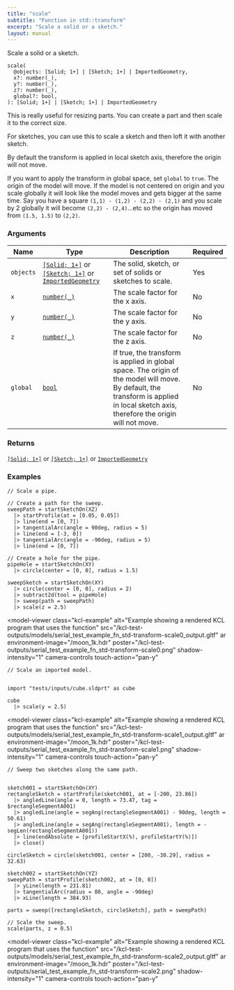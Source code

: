 ```yaml
---
title: "scale"
subtitle: "Function in std::transform"
excerpt: "Scale a solid or a sketch."
layout: manual
---
```


Scale a solid or a sketch.

```kcl
scale(
  @objects: [Solid; 1+] | [Sketch; 1+] | ImportedGeometry,
  x?: number(_),
  y?: number(_),
  z?: number(_),
  global?: bool,
): [Solid; 1+] | [Sketch; 1+] | ImportedGeometry
```

This is really useful for resizing parts. You can create a part and then scale it to the
correct size.

For sketches, you can use this to scale a sketch and then loft it with another sketch.

By default the transform is applied in local sketch axis, therefore the origin will not move.

If you want to apply the transform in global space, set `global` to `true`. The origin of the
model will move. If the model is not centered on origin and you scale globally it will
look like the model moves and gets bigger at the same time. Say you have a square
`(1,1) - (1,2) - (2,2) - (2,1)` and you scale by 2 globally it will become
`(2,2) - (2,4)`...etc so the origin has moved from `(1.5, 1.5)` to `(2,2)`.

### Arguments

| Name | Type | Description | Required |
|----------|------|-------------|----------|
| `objects` | [`[Solid; 1+]`](/docs/kcl-std/types/std-types-Solid) or [`[Sketch; 1+]`](/docs/kcl-std/types/std-types-Sketch) or [`ImportedGeometry`](/docs/kcl-std/types/std-types-ImportedGeometry) | The solid, sketch, or set of solids or sketches to scale. | Yes |
| `x` | [`number(_)`](/docs/kcl-std/types/std-types-number) | The scale factor for the x axis. | No |
| `y` | [`number(_)`](/docs/kcl-std/types/std-types-number) | The scale factor for the y axis. | No |
| `z` | [`number(_)`](/docs/kcl-std/types/std-types-number) | The scale factor for the z axis. | No |
| `global` | [`bool`](/docs/kcl-std/types/std-types-bool) | If true, the transform is applied in global space. The origin of the model will move. By default, the transform is applied in local sketch axis, therefore the origin will not move. | No |

### Returns

[`[Solid; 1+]`](/docs/kcl-std/types/std-types-Solid) or [`[Sketch; 1+]`](/docs/kcl-std/types/std-types-Sketch) or [`ImportedGeometry`](/docs/kcl-std/types/std-types-ImportedGeometry)


### Examples

```kcl
// Scale a pipe.

// Create a path for the sweep.
sweepPath = startSketchOn(XZ)
  |> startProfile(at = [0.05, 0.05])
  |> line(end = [0, 7])
  |> tangentialArc(angle = 90deg, radius = 5)
  |> line(end = [-3, 0])
  |> tangentialArc(angle = -90deg, radius = 5)
  |> line(end = [0, 7])

// Create a hole for the pipe.
pipeHole = startSketchOn(XY)
  |> circle(center = [0, 0], radius = 1.5)

sweepSketch = startSketchOn(XY)
  |> circle(center = [0, 0], radius = 2)
  |> subtract2d(tool = pipeHole)
  |> sweep(path = sweepPath)
  |> scale(z = 2.5)

```


<model-viewer
  class="kcl-example"
  alt="Example showing a rendered KCL program that uses the  function"
  src="/kcl-test-outputs/models/serial_test_example_fn_std-transform-scale0_output.gltf"
  ar
  environment-image="/moon_1k.hdr"
  poster="/kcl-test-outputs/serial_test_example_fn_std-transform-scale0.png"
  shadow-intensity="1"
  camera-controls
  touch-action="pan-y"
>
</model-viewer>

```kcl
// Scale an imported model.


import "tests/inputs/cube.sldprt" as cube

cube
  |> scale(y = 2.5)

```


<model-viewer
  class="kcl-example"
  alt="Example showing a rendered KCL program that uses the  function"
  src="/kcl-test-outputs/models/serial_test_example_fn_std-transform-scale1_output.gltf"
  ar
  environment-image="/moon_1k.hdr"
  poster="/kcl-test-outputs/serial_test_example_fn_std-transform-scale1.png"
  shadow-intensity="1"
  camera-controls
  touch-action="pan-y"
>
</model-viewer>

```kcl
// Sweep two sketches along the same path.


sketch001 = startSketchOn(XY)
rectangleSketch = startProfile(sketch001, at = [-200, 23.86])
  |> angledLine(angle = 0, length = 73.47, tag = $rectangleSegmentA001)
  |> angledLine(angle = segAng(rectangleSegmentA001) - 90deg, length = 50.61)
  |> angledLine(angle = segAng(rectangleSegmentA001), length = -segLen(rectangleSegmentA001))
  |> line(endAbsolute = [profileStartX(%), profileStartY(%)])
  |> close()

circleSketch = circle(sketch001, center = [200, -30.29], radius = 32.63)

sketch002 = startSketchOn(YZ)
sweepPath = startProfile(sketch002, at = [0, 0])
  |> yLine(length = 231.81)
  |> tangentialArc(radius = 80, angle = -90deg)
  |> xLine(length = 384.93)

parts = sweep([rectangleSketch, circleSketch], path = sweepPath)

// Scale the sweep.
scale(parts, z = 0.5)

```


<model-viewer
  class="kcl-example"
  alt="Example showing a rendered KCL program that uses the  function"
  src="/kcl-test-outputs/models/serial_test_example_fn_std-transform-scale2_output.gltf"
  ar
  environment-image="/moon_1k.hdr"
  poster="/kcl-test-outputs/serial_test_example_fn_std-transform-scale2.png"
  shadow-intensity="1"
  camera-controls
  touch-action="pan-y"
>
</model-viewer>


